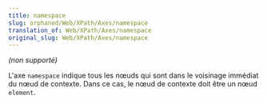 ```yaml
---
title: namespace
slug: orphaned/Web/XPath/Axes/namespace
translation_of: Web/XPath/Axes/namespace
original_slug: Web/XPath/Axes/namespace
---
```


_(non supporté)_

L'axe `namespace` indique tous les nœuds qui sont dans le voisinage immédiat du nœud de contexte. Dans ce cas, le nœud de contexte doit être un nœud `element`.
